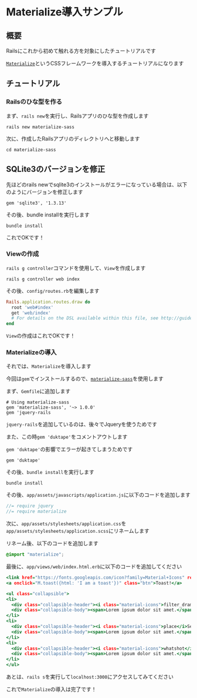 # Materialize導入サンプル
## 概要

Railsにこれから初めて触れる方を対象にしたチュートリアルです

[`Materialize`](https://materializecss.com/)というCSSフレームワークを導入するチュートリアルになります

## チュートリアル
### Railsのひな型を作る

まず、`rails new`を実行し、Railsアプリのひな型を作成します

```shell
rails new materialize-sass
```

次に、作成したRailsアプリのディレクトリへと移動します

```shell
cd materialize-sass
```

## SQLite3のバージョンを修正

先ほどのrails newでsqlite3のインストールがエラーになっている場合は、以下のようにバージョンを修正します

```ruby:Gemfile
gem 'sqlite3', '1.3.13'
```

その後、bundle installを実行します

```shell
bundle install
```

これでOKです！

### Viewの作成

`rails g controller`コマンドを使用して、`View`を作成します

```shell
rails g controller web index
```

その後、`config/routes.rb`を編集します

```ruby:config/routes.rb
Rails.application.routes.draw do
  root 'web#index'
  get 'web/index'
  # For details on the DSL available within this file, see http://guides.rubyonrails.org/routing.html
end
```

`View`の作成はこれでOKです！

### Materializeの導入

それでは、`Materialize`を導入します

今回は`gem`でインストールするので、[`materialize-sass`](https://github.com/mkhairi/materialize-sass)を使用します

まず、`Gemfile`に追加します

```ruby:Gemfile
# Using materialize-sass
gem 'materialize-sass', '~> 1.0.0'
gem 'jquery-rails
```

`jquery-rails`を追加しているのは、後々でJqueryを使うためです

また、この時`gem 'duktape'`をコメントアウトします

`gem 'duktape'`の影響でエラーが起きてしまうためです

```ruby:Gemfile
gem 'duktape'
```

その後、`bundle install`を実行します

```shell
bundle install
```

その後、`app/assets/javascripts/application.js`に以下のコードを追加します

```js:app/assets/javascripts/application.js
//= require jquery
//= require materialize
```

次に、`app/assets/stylesheets/application.css`を`app/assets/stylesheets/application.scss`にリネームします

リネーム後、以下のコードを追加します

```scss:app/assets/stylesheets/application.css
@import "materialize";
```

最後に、`app/views/web/index.html.erb`に以下のコードを追加してください

```erb:app/views/web/index.html.erb
<link href="https://fonts.googleapis.com/icon?family=Material+Icons" rel="stylesheet"> 
<a onclick="M.toast({html: 'I am a toast'})" class="btn">Toast!</a>

<ul class="collapsible">
<li>
  <div class="collapsible-header"><i class="material-icons">filter_drama</i>First</div>
  <div class="collapsible-body"><span>Lorem ipsum dolor sit amet.</span></div>
</li>
<li>
  <div class="collapsible-header"><i class="material-icons">place</i>Second</div>
  <div class="collapsible-body"><span>Lorem ipsum dolor sit amet.</span></div>
</li>
<li>
  <div class="collapsible-header"><i class="material-icons">whatshot</i>Third</div>
  <div class="collapsible-body"><span>Lorem ipsum dolor sit amet.</span></div>
</li>
</ul>
```

あとは、`rails s`を実行して`localhost:3000`にアクセスしてみてください

これで`Materialize`の導入は完了です！